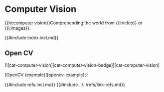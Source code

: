 # Computer Vision

{{hi:computer vision}}Comprehending the world from {{i:video}} or {{i:images}}.

{{#include index.incl.md}}

## Open CV

[![cat-computer-vision][cat-computer-vision-badge]][cat-computer-vision]

[OpenCV (example)][opencv-example]⮳

{{#include refs.incl.md}}
{{#include ../../refs/link-refs.md}}
